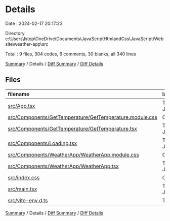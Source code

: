 # Details

Date : 2024-02-17 20:17:23

Directory c:\\Users\\lstop\\OneDrive\\Documents\\JavaScriptHtmlandCss\\JavaScript\\Website\\weather-app\\src

Total : 9 files,  304 codes, 6 comments, 30 blanks, all 340 lines

[Summary](results.md) / Details / [Diff Summary](diff.md) / [Diff Details](diff-details.md)

## Files
| filename | language | code | comment | blank | total |
| :--- | :--- | ---: | ---: | ---: | ---: |
| [src/App.tsx](/src/App.tsx) | TypeScript JSX | 9 | 0 | 3 | 12 |
| [src/Components/GetTemperature/GetTemperature.module.css](/src/Components/GetTemperature/GetTemperature.module.css) | CSS | 33 | 0 | 4 | 37 |
| [src/Components/GetTemperature/GetTemperature.tsx](/src/Components/GetTemperature/GetTemperature.tsx) | TypeScript JSX | 123 | 5 | 11 | 139 |
| [src/Components/Loading.tsx](/src/Components/Loading.tsx) | TypeScript JSX | 9 | 0 | 1 | 10 |
| [src/Components/WeatherApp/WeatherApp.module.css](/src/Components/WeatherApp/WeatherApp.module.css) | CSS | 55 | 0 | 4 | 59 |
| [src/Components/WeatherApp/WeatherApp.tsx](/src/Components/WeatherApp/WeatherApp.tsx) | TypeScript JSX | 36 | 0 | 3 | 39 |
| [src/index.css](/src/index.css) | CSS | 30 | 0 | 1 | 31 |
| [src/main.tsx](/src/main.tsx) | TypeScript JSX | 9 | 0 | 2 | 11 |
| [src/vite-env.d.ts](/src/vite-env.d.ts) | TypeScript | 0 | 1 | 1 | 2 |

[Summary](results.md) / Details / [Diff Summary](diff.md) / [Diff Details](diff-details.md)